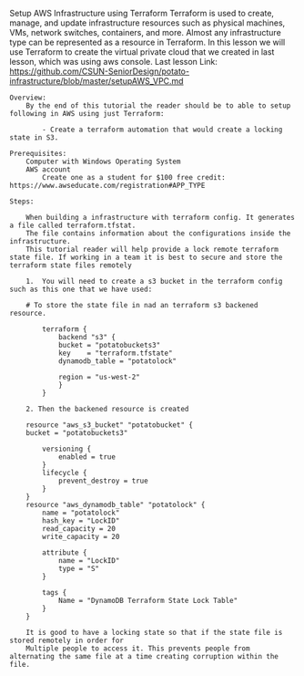 Setup AWS Infrastructure using Terraform
	Terraform is used to create, manage, and update infrastructure resources such as physical machines, VMs, network switches, containers, and more. Almost any infrastructure type can be represented as a resource in Terraform. In this lesson we will use Terraform to create the virtual private cloud that we created in last lesson, which was using aws console.
	Last lesson Link: https://github.com/CSUN-SeniorDesign/potato-infrastructure/blob/master/setupAWS_VPC.md

	Overview:
		By the end of this tutorial the reader should be to able to setup following in AWS using just Terraform:
		
			- Create a terraform automation that would create a locking state in S3.
		
	Prerequisites:
		Computer with Windows Operating System
		AWS account
    		Create one as a student for $100 free credit: https://www.awseducate.com/registration#APP_TYPE

	Steps:
	
		When building a infrastructure with terraform config. It generates a file called terraform.tfstat.
		The file contains information about the configurations inside the infrastructure.
		This tutorial reader will help provide a lock remote terraform state file. If working in a team it is best to secure and store the terraform state files remotely
	
		1.  You will need to create a s3 bucket in the terraform config such as this one that we have used:
		
		# To store the state file in nad an terraform s3 backened resource.
		
			terraform {
				backend "s3" {
				bucket = "potatobuckets3"
				key    = "terraform.tfstate"
				dynamodb_table = "potatolock"

				region = "us-west-2"
				}
			}

		2. Then the backened resource is created 
		
		resource "aws_s3_bucket" "potatobucket" {
		bucket = "potatobuckets3"

			versioning {
				enabled = true
			}
			lifecycle {
				prevent_destroy = true
			}
		}
		resource "aws_dynamodb_table" "potatolock" {
			name = "potatolock"
			hash_key = "LockID"
			read_capacity = 20
			write_capacity = 20

			attribute {
				name = "LockID"
				type = "S"
			}

			tags {
				Name = "DynamoDB Terraform State Lock Table"
			}
		}

		It is good to have a locking state so that if the state file is stored remotely in order for
		Multiple people to access it. This prevents people from alternating the same file at a time creating corruption within the file.